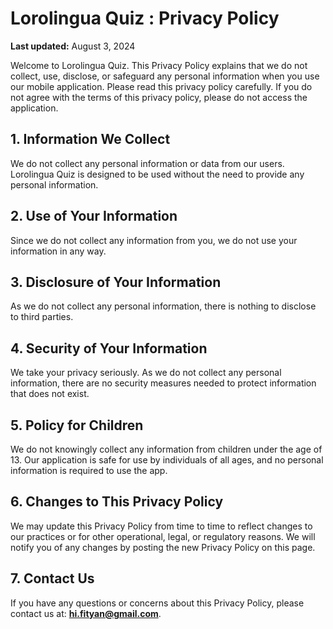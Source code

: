 # Lorolingua Quiz : Privacy Policy

**Last updated:** August 3, 2024

Welcome to Lorolingua Quiz. This Privacy Policy explains that we do not collect, use, disclose, or safeguard any personal information when you use our mobile application. Please read this privacy policy carefully. If you do not agree with the terms of this privacy policy, please do not access the application.

## 1. Information We Collect

We do not collect any personal information or data from our users. Lorolingua Quiz is designed to be used without the need to provide any personal information.

## 2. Use of Your Information

Since we do not collect any information from you, we do not use your information in any way.

## 3. Disclosure of Your Information

As we do not collect any personal information, there is nothing to disclose to third parties.

## 4. Security of Your Information

We take your privacy seriously. As we do not collect any personal information, there are no security measures needed to protect information that does not exist.

## 5. Policy for Children

We do not knowingly collect any information from children under the age of 13. Our application is safe for use by individuals of all ages, and no personal information is required to use the app.

## 6. Changes to This Privacy Policy

We may update this Privacy Policy from time to time to reflect changes to our practices or for other operational, legal, or regulatory reasons. We will notify you of any changes by posting the new Privacy Policy on this page.

## 7. Contact Us

If you have any questions or concerns about this Privacy Policy, please contact us at: **hi.fityan@gmail.com**.

